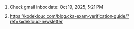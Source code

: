 1. Check gmail inbox date:	Oct 19, 2025, 5:21 PM  

2. https://kodekloud.com/blog/cka-exam-verification-guide/?ref=kodekloud-newsletter

